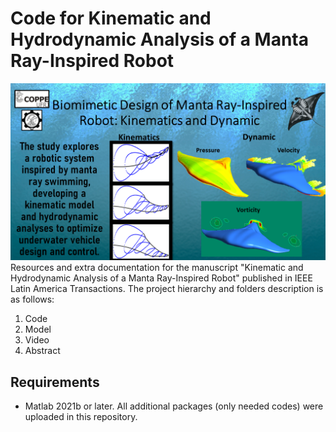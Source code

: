 # Code for Kinematic and Hydrodynamic Analysis of a Manta Ray-Inspired Robot
![image info](AbstractA.png)
Resources and extra documentation for the manuscript "Kinematic and Hydrodynamic Analysis of a Manta Ray-Inspired Robot" published in IEEE Latin America Transactions. The project hierarchy and folders description is as follows:
1. Code
2. Model
3. Video
4. Abstract

## Requirements

* Matlab 2021b or later. All additional packages (only needed codes) were uploaded in this repository.
